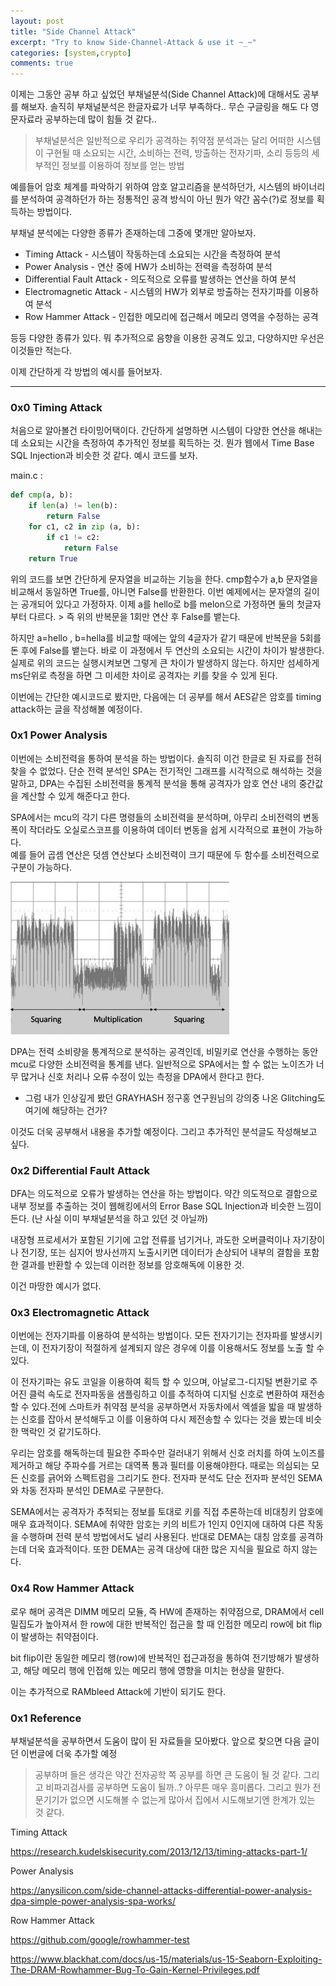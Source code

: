 ```yaml
---
layout: post
title: "Side Channel Attack"
excerpt: "Try to know Side-Channel-Attack & use it ~_~"
categories: [system,crypto]
comments: true 
---
```


이제는 그동안 공부 하고 싶었던 부채널분석(Side Channel Attack)에 대해서도 공부를 해보자. 솔직히 부채널분석은 한글자료가 너무 부족하다.. 무슨 구글링을 해도 다 영문자료라 공부하는데 많이 힘들 것 같다..

>  부채널분석은 일반적으로 우리가 공격하는 취약점 분석과는 달리 어떠한 시스템이 구현될 때 소요되는 시간, 소비하는 전력, 
방출하는 전자기파, 소리 등등의 세부적인 정보를 이용하여 정보를 얻는 방법 

예를들어 암호 체계를 파악하기 위하여 암호 알고리즘을 분석하던가, 시스템의 바이너리를 분석하여 공격하던가 하는 정통적인 공격 방식이 아닌 뭔가 약간 꼼수(?)로 정보를 획득하는 방법이다.   

부채널 분석에는 다양한 종류가 존재하는데 그중에 몇개만 알아보자.

* Timing Attack  - 시스템이 작동하는데 소요되는 시간을 측정하여 분석 
* Power Analysis - 연산 중에 HW가 소비하는 전력을 측정하여 분석
* Differential Fault Attack - 의도적으로 오류를 발생하는 연산을 하여 분석
* Electromagnetic Attack - 시스템의 HW가 외부로 방출하는 전자기파를 이용하여 분석
* Row Hammer Attack -  인접한 메모리에 접근해서 메모리 영역을 수정하는 공격

등등 다양한 종류가 있다. 뭐 추가적으로 음향을 이용한 공격도 있고, 다양하지만 우선은 이것들만 적는다.

이제 간단하게 각 방법의 예시를 들어보자.  

<hr>

### 0x0 Timing Attack 

처음으로 알아볼건 타이밍어택이다. 간단하게 설명하면 시스템이 다양한 연산을 해내는데 소요되는 시간을 측정하여  추가적인 정보를 획득하는 것. 
뭔가 웹에서 Time Base SQL Injection과 비슷한 것 같다. 예시 코드를 보자. 

main.c :

```python
def cmp(a, b):
    if len(a) != len(b):
        return False
    for c1, c2 in zip (a, b):
        if c1 != c2:
            return False
    return True
```

위의 코드를 보면 간단하게 문자열을 비교하는 기능을 한다. cmp함수가 a,b 문자열을 비교해서 동일하면 True를, 아니면 False를 반환한다.
이번 예제에서는 문자열의 길이는 공개되어 있다고 가정하자. 이제 a를 hello로 b를 melon으로 가정하면 둘의 첫글자부터 다르다.  > 즉 위의 반복문을 1회만 연산 후 False를 뱉는다. 

하지만 a=hello , b=hella를 비교할 때에는 앞의 4글자가 같기 때문에 반복문을 5회를 돈 후에 False를 뱉는다. 바로 이 과정에서 두 연산의 소요되는 시간이 차이가 발생한다. 
실제로 위의 코드는 실행시켜보면 그렇게 큰 차이가 발생하지 않는다. 하지만 섬세하게 ms단위로 측정을 하면 그 미세한 차이로 공격자는 키를 찾을 수 있게 된다. 

이번에는 간단한 예시코드로 봤지만, 다음에는 더 공부를 해서 AES같은 암호를 timing attack하는 글을 작성해볼 예정이다. 



### 0x1 Power Analysis

이번에는 소비전력을 통하여 분석을 하는 방법이다. 솔직히 이건 한글로 된 자료를 전혀 찾을 수 없었다. 단순 전력 분석인 SPA는 전기적인 그래프를 시각적으로 해석하는 것을 말하고, 
DPA는 수집된 소비전력을 통계적 분석을 통해 공격자가 암호 연산 내의 중간값을 계산할 수 있게 해준다고 한다.

SPA에서는 mcu의  각기 다른 명령들의 소비전력을 분석하며, 아무리 소비전력의 변동 폭이 작더라도 오실로스코프를 이용하여 데이터 변동을 쉽게 시각적으로 표현이 가능하다.  
예를 들어 곱셈 연산은 덧셈 연산보다 소비전력이 크기 때문에 두 함수를 소비전력으로 구분이 가능하다.

![side1](/img/side1.png)

DPA는  전력 소비량을 통계적으로 분석하는 공격인데, 비밀키로 연산을 수행하는 동안 mcu로 다양한 소비전력을 통계를 낸다.
일반적으로 SPA에서는 할 수 없는 노이즈가 너무 많거나 신호 처리나 오류 수정이 있는 측정을 DPA에서 한다고 한다. 

+ 그럼 내가 인상깊게 봤던 GRAYHASH 정구홍 연구원님의 강의중 나온 Glitching도 여기에 해당하는 건가?

이것도 더욱 공부해서 내용을 추가할 예정이다. 그리고 추가적인 분석글도 작성해보고 싶다.



### 0x2 Differential Fault Attack

DFA는 의도적으로 오류가 발생하는 연산을 하는 방법이다. 약간 의도적으로 결함으로 내부 정보를 추출하는 것이 
웹해킹에서의 Error Base SQL Injection과 비슷한 느낌이 든다. (난  사실 이미 부채널분석을 하고 있던 것 아닐까)

내장형 프로세서가 포함된 기기에 고압 전류를 넘기거나, 과도한 오버클럭이나 자기장이나 전기장, 또는 심지어 방사선까지 노출시키면
데이터가 손상되어 내부의 결함을 포함한 결과를 반환할 수 있는데 이러한 정보를 암호해독에 이용한 것.

이건 마땅한 예시가 없다.



### 0x3 Electromagnetic Attack 

이번에는 전자기파를 이용하여 분석하는 방법이다. 모든 전자기기는 전자파를 발생시키는데, 이 전자기장이 적절하게 설계되지 않은 경우에 이를 이용해서도 정보를 노출 할 수 있다.

이 전자기파는 유도 코일을 이용하여 획득 할 수 있으며, 아날로그-디지털 변환기로 주어진 클럭 속도로 전자파동을 샘플링하고 이를 추적하여 
디지털 신호로 변환하여 재전송할 수 있다.전에 스마트카 취약점 분석을 공부하면서 자동차에서 엑셀을 밟을 때 발생하는 신호를 잡아서 분석해두고 이를 이용하여 다시 제전송할 수 있다는 것을 봤는데 비슷한 맥락인 것 같기도하다. 

우리는 암호를 해독하는데 필요한 주파수만 걸러내기 위해서 신호 러치를 하여 노이즈를 제거하고 해당 주파수를 거르는 대역폭 통과 필터를 이용해야한다. 때로는 의심되는 모든 신호를 긁어와 스펙트럼을 그리기도 한다. 전자파 분석도 단순 전자파 분석인 SEMA와 차동 전자파 분석인 DEMA로 구분한다.

SEMA에서는 공격자가 추적되는 정보를 토대로 키를 직접 추론하는데 비대칭키 암호에 매우 효과적이다. SEMA에 취약한 암호는 키의 비트가 1인지 0인지에 대하여 다른 작동을 수행하며 전력 분석 방법에서도 널리 사용된다. 반대로 DEMA는 대칭 암호를 공격하는데 더욱 효과적이다. 또한 DEMA는 공격 대상에 대한 많은 지식을 필요로 하지 않는다.



### 0x4 Row Hammer Attack

로우 해머 공격은  DIMM 메모리 모듈, 즉 HW에 존재하는 취약점으로, DRAM에서 cell 밀집도가 높아져서 한 row에 대한 반복적인 접근을 할 때 인접한 메모리 row에 bit flip이 발생하는 취약점이다. 

bit flip이란 동일한 메모리 행(row)에 반복적인 접근과정을 통하여 전기방해가 발생하고, 해당 메모리 행에 인접해 있는 메모리 행에 영향을 미치는 현상을 말한다.

이는 추가적으로 RAMbleed Attack에 기반이 되기도 한다.

### 0x1 Reference

부채널분석을 공부하면서 도움이 많이 된 자료들을 모아봤다. 앞으로 찾으면 다음 글이던 이번글에 더욱 추가할 예정

>공부하며 들은 생각은 약간 전자공학 쪽 공부를 하면 큰 도움이 될 것 같다. 그리고 비파괴검사를 공부하면 도움이 될까..? 아무튼 매우 흥미롭다.
 그리고 뭔가 전문기기가 없으면 시도해볼 수 없는게 많아서 집에서 시도해보기엔 한계가 있는 것 같다.

Timing Attack 

https://research.kudelskisecurity.com/2013/12/13/timing-attacks-part-1/

Power Analysis

https://anysilicon.com/side-channel-attacks-differential-power-analysis-dpa-simple-power-analysis-spa-works/

Row Hammer Attack

https://github.com/google/rowhammer-test

https://www.blackhat.com/docs/us-15/materials/us-15-Seaborn-Exploiting-The-DRAM-Rowhammer-Bug-To-Gain-Kernel-Privileges.pdf

